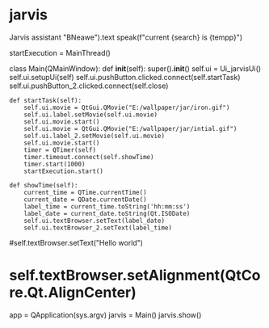 # jarvis
Jarvis assistant 
"BNeawe").text
                speak(f"current {search} is {tempp}")


startExecution = MainThread()

class Main(QMainWindow):
    def __init__(self):
        super().__init__()
        self.ui = Ui_jarvisUi()
        self.ui.setupUi(self)
        self.ui.pushButton.clicked.connect(self.startTask)
        self.ui.pushButton_2.clicked.connect(self.close)

    def startTask(self):
        self.ui.movie = QtGui.QMovie("E:/wallpaper/jar/iron.gif")
        self.ui.label.setMovie(self.ui.movie)
        self.ui.movie.start()
        self.ui.movie = QtGui.QMovie("E:/wallpaper/jar/intial.gif")
        self.ui.label_2.setMovie(self.ui.movie)
        self.ui.movie.start()
        timer = QTimer(self)
        timer.timeout.connect(self.showTime)
        timer.start(1000)
        startExecution.start()

    def showTime(self):
        current_time = QTime.currentTime()
        current_date = QDate.currentDate()
        label_time = current_time.toString('hh:mm:ss')
        label_date = current_date.toString(Qt.ISODate)
        self.ui.textBrowser.setText(label_date)
        self.ui.textBrowser_2.setText(label_time)

#self.textBrowser.setText("Hello world")
 #       self.textBrowser.setAlignment(QtCore.Qt.AlignCenter)

app = QApplication(sys.argv)
jarvis = Main()
jarvis.show()
